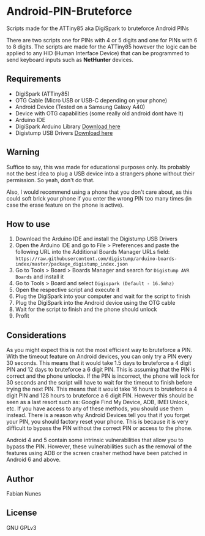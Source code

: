 # Android-PIN-Bruteforce
Scripts made for the ATTiny85 aka DigiSpark to bruteforce Android PINs

There are two scripts one for PINs with 4 or 5 digits and one for PINs with 6 to 8 digits. The scripts are made for the ATTiny85 however the logic can be applied to any HID (Human Interface Device) that can be programmed to send keyboard inputs such as **NetHunter** devices.

## Requirements

- DigiSpark (ATTiny85)
- OTG Cable (Micro USB or USB-C depending on your phone)
- Android Device (Tested on a Samsung Galaxy A40)
- Device with OTG capabilities (some really old android dont have it)
- Arduino IDE
- DigiSpark Arduino Library [Download here](https://raw.githubusercontent.com/digistump/arduino-boards-index/master/package_digistump_index.json)
- Digistump USB Drivers [Download here](https://github.com/digistump/DigistumpArduino/releases/download/1.6.7/Digistump.Drivers.zip)

## Warning

Suffice to say, this was made for educational purposes only. Its probably not the best idea to plug a USB  device into a strangers phone without their permission. So yeah, don't do that.

Also, I would recommend using a phone that you don't care about, as this could soft brick your phone if you enter the wrong PIN too many times (in case the erase feature on the phone is active).

## How to use

1. Download the Arduino IDE and install the Digistump USB Drivers
2. Open the Arduino IDE and go to File > Preferences and paste the following URL into the Additional Boards Manager URLs field: `https://raw.githubusercontent.com/digistump/arduino-boards-index/master/package_digistump_index.json`
3. Go to Tools > Board > Boards Manager and search for `Digistump AVR Boards` and install it
4. Go to Tools > Board and select `Digispark (Default - 16.5mhz)`
5. Open the respective script and execute it
6. Plug the DigiSpark into your computer and wait for the script to finish
7. Plug the DigiSpark into the Android device using the OTG cable
8. Wait for the script to finish and the phone should unlock
9. Profit

## Considerations

As you might expect this is not the most efficient way to bruteforce a PIN. With the timeout feature on Android devices, you can only try a PIN every 30 seconds. This means that it would take 1.5 days to bruteforce a 4 digit PIN and 12 days to bruteforce a 6 digit PIN. This is assuming that the PIN is correct and the phone unlocks. If the PIN is incorrect, the phone will lock for 30 seconds and the script will have to wait for the timeout to finish before trying the next PIN. This means that it would take 16 hours to bruteforce a 4 digit PIN and 128 hours to bruteforce a 6 digit PIN.
However this should be seen as a last resort such as: Google Find My Device, ADB, IMEI Unlock, etc. If you have access to any of these methods, you should use them instead.
There is a reason why Android Devices tell you that if you forget your PIN, you should factory reset your phone. This is because it is very difficult to bypass the PIN without the correct PIN or access to the phone.

Android 4 and 5 contain some intrinsic vulnerabilities that allow you to bypass the PIN. However, these vulnerabilities such as the removal of the features using ADB or the screen crasher method have been patched in Android 6 and above.

## Author

Fabian Nunes

## License

GNU GPLv3

